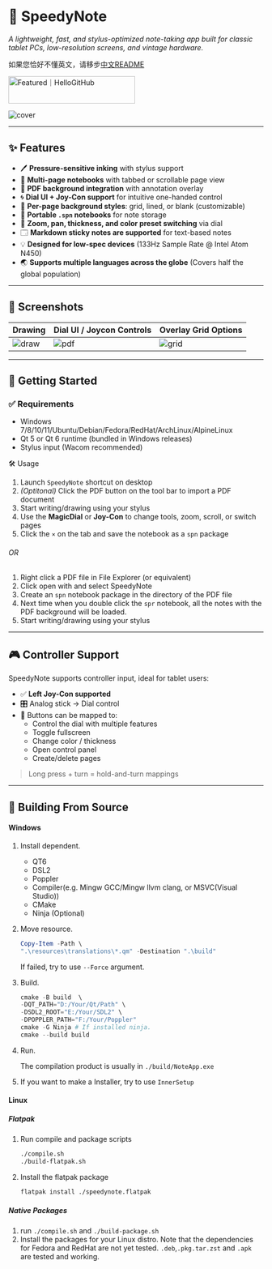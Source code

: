 ﻿# 📝 SpeedyNote

_A lightweight, fast, and stylus-optimized note-taking app built for classic tablet PCs, low-resolution screens, and
vintage hardware._

如果您恰好不懂英文，请移步[中文README](./readme/zh_Hans.md)

<a href="https://hellogithub.com/repository/alpha-liu-01/SpeedyNote" target="_blank"><img src="https://abroad.hellogithub.com/v1/widgets/recommend.svg?rid=e86680d007424ab59d68d5e787ad5c12&claim_uid=e5oCIWstjbEUv9D" alt="Featured｜HelloGitHub" style="width: 250px; height: 54px;" width="250" height="54" /></a>

![cover](https://i.imgur.com/U161QSH.png)

---

## ✨ Features

- 🖊️ **Pressure-sensitive inking** with stylus support
- 📄 **Multi-page notebooks** with tabbed or scrollable page view
- 📌 **PDF background integration** with annotation overlay
- 🌀 **Dial UI + Joy-Con support** for intuitive one-handed control
- 🎨 **Per-page background styles**: grid, lined, or blank (customizable)
- 💾 **Portable `.spn` notebooks** for note storage
- 🔎 **Zoom, pan, thickness, and color preset switching** via dial
- 🗔 **Markdown sticky notes are supported** for text-based notes
- 💡 **Designed for low-spec devices** (133Hz Sample Rate @ Intel Atom N450)
- 🌏 **Supports multiple languages across the globe** (Covers half the global population)

---

## 📸 Screenshots

| Drawing                                  | Dial UI / Joycon Controls               | Overlay Grid Options                     |
|------------------------------------------|-----------------------------------------|------------------------------------------|
| ![draw](https://i.imgur.com/iARL6Vo.gif) | ![pdf](https://i.imgur.com/NnrqOQQ.gif) | ![grid](https://i.imgur.com/YaEdx1p.gif) |

---

## 🚀 Getting Started

### ✅ Requirements

- Windows 7/8/10/11/Ubuntu/Debian/Fedora/RedHat/ArchLinux/AlpineLinux
- Qt 5 or Qt 6 runtime (bundled in Windows releases)
- Stylus input (Wacom recommended)

🛠️ Usage

1. Launch `SpeedyNote` shortcut on desktop
2. *(Optitonal)* Click the PDF button on the tool bar to import a PDF document
3. Start writing/drawing using your stylus
4. Use the **MagicDial** or **Joy-Con** to change tools, zoom, scroll, or switch pages
5. Click the `×` on the tab and save the notebook as a `spn` package

###### OR

1. Right click a PDF file in File Explorer (or equivalent)
2. Click open with and select SpeedyNote
3. Create an `spn` notebook package in the directory of the PDF file
4. Next time when you double click the `spr` notebook, all the notes with the PDF background will be loaded.
5. Start writing/drawing using your stylus

---


## 🎮 Controller Support

SpeedyNote supports controller input, ideal for tablet users:

- ✅ **Left Joy-Con supported**
- 🎛️ Analog stick → Dial control
- 🔘 Buttons can be mapped to:
    - Control the dial with multiple features
    - Toggle fullscreen
    - Change color / thickness
    - Open control panel
    - Create/delete pages

> Long press + turn = hold-and-turn mappings

---

## 📁 Building From Source

#### Windows

1. Install dependent.

    - QT6
    - DSL2
    - Poppler
    - Compiler(e.g. Mingw GCC/Mingw llvm clang, or MSVC(Visual Studio))
    - CMake
    - Ninja (Optional)

2. Move resource.
    
    ```PowerShell
    Copy-Item -Path \
   ".\resources\translations\*.qm" -Destination ".\build"
    ```
    If failed, try to use `--Force` argument.

3. Build.
    
    ```PowerShell
    cmake -B build  \
    -DQT_PATH="D:/Your/Qt/Path" \
    -DSDL2_ROOT="E:/Your/SDL2" \
    -DPOPPLER_PATH="F:/Your/Poppler"
    cmake -G Ninja # If installed ninja. 
    cmake --build build
   ```

4. Run.

    The compilation product is usually in `./build/NoteApp.exe`

5. If you want to make a Installer, try to use `InnerSetup`

#### Linux

##### Flatpak

1. Run compile and package scripts

   ```bash
   ./compile.sh
   ./build-flatpak.sh
   ```

2. Install the flatpak package

   ```bash
   flatpak install ./speedynote.flatpak
   ```

##### Native Packages

1. run `./compile.sh` and `./build-package.sh`
2. Install the packages for your Linux distro. Note that the dependencies for Fedora and RedHat are not yet tested.
   `.deb`,`.pkg.tar.zst` and `.apk` are tested and working.
   

